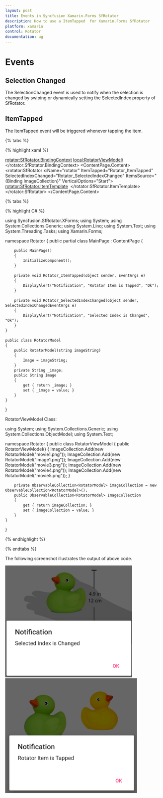 ```yaml
---
layout: post
title: Events in Syncfusion Xamarin.Forms SfRotator
description: How to use a ItemTapped  for Xamarin.Forms SfRotator
platform: xamarin 
control: Rotator 
documentation: ug
---
```


# Events

## Selection Changed

The SelectionChanged event is used to notify when the selection is changed by swiping or dynamically setting the SelectedIndex property of SfRotator.

## ItemTapped

The ItemTapped event will be triggered whenever tapping the item.

{% tabs %}

{% highlight xaml %}

<?xml version="1.0" encoding="utf-8" ?>
<ContentPage xmlns="http://xamarin.com/schemas/2014/forms"
             xmlns:x="http://schemas.microsoft.com/winfx/2009/xaml"
             xmlns:local="clr-namespace:Rotator"
             xmlns:rotator="clr-namespace:Syncfusion.SfRotator.XForms;assembly=Syncfusion.SfRotator.XForms"
             x:Class="Rotator.MainPage">
    <rotator:SfRotator.BindingContext>
        <local:RotatorViewModel/>
    </rotator:SfRotator.BindingContext>
    <ContentPage.Content>
        <Grid HorizontalOptions="FillAndExpand" VerticalOptions="Fill">
            <rotator:SfRotator x:Name="rotator" 
                               ItemTapped="Rotator_ItemTapped"
                               SelectedIndexChanged="Rotator_SelectedIndexChanged"
                        ItemsSource="{Binding ImageCollection}" 
                        VerticalOptions="Start">
                <rotator:SfRotator.ItemTemplate>
                    <DataTemplate>
                        <StackLayout>
                            <Image Source="{Binding Image}" />
                        </StackLayout>
                    </DataTemplate>
                </rotator:SfRotator.ItemTemplate>
            </rotator:SfRotator>
        </Grid>
    </ContentPage.Content>
</ContentPage>

{% tabs %}

{% highlight C# %}

using Syncfusion.SfRotator.XForms;
using System;
using System.Collections.Generic;
using System.Linq;
using System.Text;
using System.Threading.Tasks;
using Xamarin.Forms;

namespace Rotator
{
    public partial class MainPage : ContentPage
    {

        public MainPage()
        {
            InitializeComponent();
        }

        private void Rotator_ItemTapped(object sender, EventArgs e)
        {
            DisplayAlert("Notification", "Rotator Item is Tapped", "Ok");
        }

        private void Rotator_SelectedIndexChanged(object sender, SelectedIndexChangedEventArgs e)
        {
            DisplayAlert("Notification", "Selected Index is Changed", "Ok");
        }
    }

    public class RotatorModel
    {
        public RotatorModel(string imageString)
        {
            Image = imageString;
        }
        private String _image;
        public String Image
        {
            get { return _image; }
            set { _image = value; }
        }
    }
}

RotatorViewModel Class:

using System;
using System.Collections.Generic;
using System.Collections.ObjectModel;
using System.Text;

namespace Rotator
{
    public class RotatorViewModel
    {
        public RotatorViewModel()
        {
            ImageCollection.Add(new RotatorModel("movie1.png"));
            ImageCollection.Add(new RotatorModel("image1.png"));
            ImageCollection.Add(new RotatorModel("movie3.png"));
            ImageCollection.Add(new RotatorModel("movie4.png"));
            ImageCollection.Add(new RotatorModel("movie5.png"));
        }

        private ObservableCollection<RotatorModel> imageCollection = new ObservableCollection<RotatorModel>();
        public ObservableCollection<RotatorModel> ImageCollection
        {
            get { return imageCollection; }
            set { imageCollection = value; }
        }
    }
}

{% endhighlight %}

{% endtabs %}

The following screenshot illustrates the output of above code.

![Rotator_SelectedIndexChanged](images/SelectedIndexChanged.png)
![Rotator_ItemTapped](images/ItemTapped.png)




   




